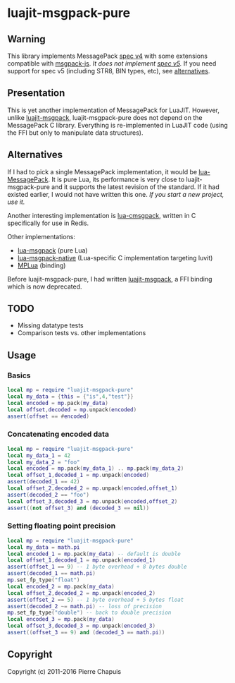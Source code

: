# luajit-msgpack-pure

## Warning

This library implements MessagePack [spec v4](https://github.com/msgpack/msgpack/blob/814275fb2760d794f9f899b0a5b85db0f80c3332/spec-old.md) with some extensions compatible with [msgpack-js](https://github.com/creationix/msgpack-js). *It does not implement [spec v5](https://github.com/msgpack/msgpack/blob/814275fb2760d794f9f899b0a5b85db0f80c3332/spec.md).* If you need support for spec v5 (including STR8, BIN types, etc), see [alternatives](#alternatives).

## Presentation

This is yet another implementation of MessagePack for LuaJIT.
However, unlike [luajit-msgpack](https://github.com/catwell/cw-lua/tree/master/luajit-msgpack),
luajit-msgpack-pure does not depend on the MessagePack C library.
Everything is re-implemented in LuaJIT code (using the FFI but only to
manipulate data structures).

## Alternatives

If I had to pick a single MessagePack implementation, it would be [lua-MessagePack](https://github.com/fperrad/lua-MessagePack). It is pure Lua, its performance is very close to luajit-msgpack-pure and it supports the latest revision of the standard. If it had existed earlier, I would not have written this one. *If you start a new project, use it.*

Another interesting implementation is [lua-cmsgpack](https://github.com/antirez/lua-cmsgpack), written in C specifically for use in Redis.

Other implementations:

 - [lua-msgpack](https://github.com/kengonakajima/lua-msgpack) (pure Lua)
 - [lua-msgpack-native](https://github.com/kengonakajima/lua-msgpack-native)
   (Lua-specific C implementation targeting luvit)
 - [MPLua](https://github.com/nobu-k/mplua) (binding)

Before luajit-msgpack-pure, I had written [luajit-msgpack](https://github.com/catwell/cw-lua/tree/master/luajit-msgpack), a FFI binding which is now deprecated.

## TODO

- Missing datatype tests
- Comparison tests vs. other implementations

## Usage

### Basics

```lua
local mp = require "luajit-msgpack-pure"
local my_data = {this = {"is",4,"test"}}
local encoded = mp.pack(my_data)
local offset,decoded = mp.unpack(encoded)
assert(offset == #encoded)
```

### Concatenating encoded data

```lua
local mp = require "luajit-msgpack-pure"
local my_data_1 = 42
local my_data_2 = "foo"
local encoded = mp.pack(my_data_1) .. mp.pack(my_data_2)
local offset_1,decoded_1 = mp.unpack(encoded)
assert(decoded_1 == 42)
local offset_2,decoded_2 = mp.unpack(encoded,offset_1)
assert(decoded_2 == "foo")
local offset_3,decoded_3 = mp.unpack(encoded,offset_2)
assert((not offset_3) and (decoded_3 == nil))
```

### Setting floating point precision

```lua
local mp = require "luajit-msgpack-pure"
local my_data = math.pi
local encoded_1 = mp.pack(my_data) -- default is double
local offset_1,decoded_1 = mp.unpack(encoded_1)
assert(offset_1 == 9) -- 1 byte overhead + 8 bytes double
assert(decoded_1 == math.pi)
mp.set_fp_type("float")
local encoded_2 = mp.pack(my_data)
local offset_2,decoded_2 = mp.unpack(encoded_2)
assert(offset_2 == 5) -- 1 byte overhead + 5 bytes float
assert(decoded_2 ~= math.pi) -- loss of precision
mp.set_fp_type("double") -- back to double precision
local encoded_3 = mp.pack(my_data)
local offset_3,decoded_3 = mp.unpack(encoded_3)
assert((offset_3 == 9) and (decoded_3 == math.pi))
```
## Copyright

Copyright (c) 2011-2016 Pierre Chapuis
